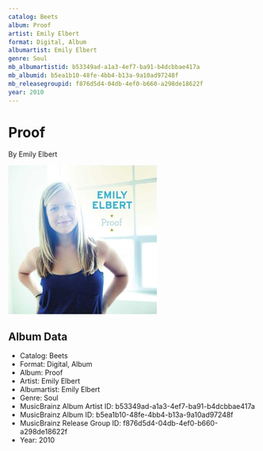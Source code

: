 ```yaml
---
catalog: Beets
album: Proof
artist: Emily Elbert
format: Digital, Album
albumartist: Emily Elbert
genre: Soul
mb_albumartistid: b53349ad-a1a3-4ef7-ba91-b4dcbbae417a
mb_albumid: b5ea1b10-48fe-4bb4-b13a-9a10ad97248f
mb_releasegroupid: f876d5d4-04db-4ef0-b660-a298de18622f
year: 2010
---
```


# Proof

By Emily Elbert

![](../../assets/beetscovers/Emily_Elbert-Proof.jpg)

## Album Data

- Catalog: Beets
- Format: Digital, Album
- Album: Proof
- Artist: Emily Elbert
- Albumartist: Emily Elbert
- Genre: Soul
- MusicBrainz Album Artist ID: b53349ad-a1a3-4ef7-ba91-b4dcbbae417a
- MusicBrainz Album ID: b5ea1b10-48fe-4bb4-b13a-9a10ad97248f
- MusicBrainz Release Group ID: f876d5d4-04db-4ef0-b660-a298de18622f
- Year: 2010

